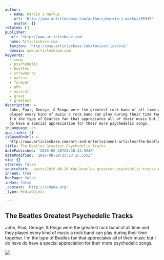 ```yaml
---
author:
  - name: Marvin J Markus
    url: 'http://www.articlesbase.com/authors/marvin-j-markus/65935'
    avatar: {}
related: []
publisher:
  url: 'http://www.articlesbase.com'
  name: Articlesbase.com
  favicon: 'http://www.articlesbase.com/favicon.ico?v=2'
  domain: www.articlesbase.com
keywords:
  - song
  - psychedelic
  - beatles
  - strawberry
  - walrus
  - forever
  - ahh
  - musical
  - great
  - greatest
description: >-
  John, Paul, George, & Ringo were the greatest rock band of all time and they
  played every kind of music a rock band can play during their time together.
  I'm the type of Beatles fan that appreciates all of their music but I do have
  do have a special appreciation for their more psychedelic songs.
inLanguage: en
app_links: []
isBasedOnUrl: >-
  http://www.articlesbase.com/art-and-entertainment-articles/the-beatles-greatest-psychedelic-tracks-464156.html
title: The Beatles Greatest Psychedelic Tracks
datePublished: '2016-08-28T23:30:14.924Z'
dateModified: '2016-08-28T23:23:25.535Z'
via: {}
starred: false
sourcePath: _posts/2016-08-28-the-beatles-greatest-psychedelic-tracks.md
inFeed: true
hasPage: false
inNav: false
_context: 'http://schema.org'
_type: MediaObject

---
```

<article style=""><h1>The Beatles Greatest Psychedelic Tracks</h1><p>John, Paul, George, &amp; Ringo were the greatest rock band of all time and they played every kind of music a rock band can play during their time together. I'm the type of Beatles fan that appreciates all of their music but I do have do have a special appreciation for their more psychedelic songs.</p><img src="http://images.articlesbase.com/categories_en/191/19/005.jpg" /></article>